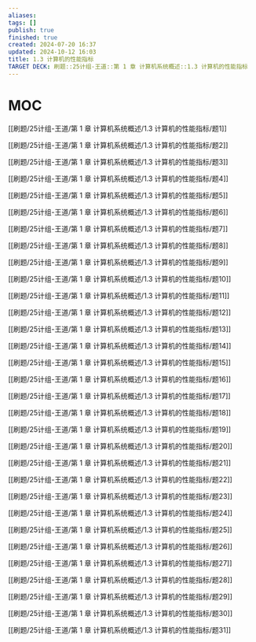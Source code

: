 ```yaml
---
aliases: 
tags: []
publish: true
finished: true
created: 2024-07-20 16:37
updated: 2024-10-12 16:03
title: 1.3 计算机的性能指标
TARGET DECK: 刷题::25计组-王道::第 1 章 计算机系统概述::1.3 计算机的性能指标
---
```

# MOC

[[刷题/25计组-王道/第 1 章 计算机系统概述/1.3 计算机的性能指标/题1]]

[[刷题/25计组-王道/第 1 章 计算机系统概述/1.3 计算机的性能指标/题2]]

[[刷题/25计组-王道/第 1 章 计算机系统概述/1.3 计算机的性能指标/题3]]

[[刷题/25计组-王道/第 1 章 计算机系统概述/1.3 计算机的性能指标/题4]]

[[刷题/25计组-王道/第 1 章 计算机系统概述/1.3 计算机的性能指标/题5]]

[[刷题/25计组-王道/第 1 章 计算机系统概述/1.3 计算机的性能指标/题6]]

[[刷题/25计组-王道/第 1 章 计算机系统概述/1.3 计算机的性能指标/题7]]

[[刷题/25计组-王道/第 1 章 计算机系统概述/1.3 计算机的性能指标/题8]]

[[刷题/25计组-王道/第 1 章 计算机系统概述/1.3 计算机的性能指标/题9]]

[[刷题/25计组-王道/第 1 章 计算机系统概述/1.3 计算机的性能指标/题10]]

[[刷题/25计组-王道/第 1 章 计算机系统概述/1.3 计算机的性能指标/题11]]

[[刷题/25计组-王道/第 1 章 计算机系统概述/1.3 计算机的性能指标/题12]]

[[刷题/25计组-王道/第 1 章 计算机系统概述/1.3 计算机的性能指标/题13]]

[[刷题/25计组-王道/第 1 章 计算机系统概述/1.3 计算机的性能指标/题14]]

[[刷题/25计组-王道/第 1 章 计算机系统概述/1.3 计算机的性能指标/题15]]

[[刷题/25计组-王道/第 1 章 计算机系统概述/1.3 计算机的性能指标/题16]]

[[刷题/25计组-王道/第 1 章 计算机系统概述/1.3 计算机的性能指标/题17]]

[[刷题/25计组-王道/第 1 章 计算机系统概述/1.3 计算机的性能指标/题18]]

[[刷题/25计组-王道/第 1 章 计算机系统概述/1.3 计算机的性能指标/题19]]

[[刷题/25计组-王道/第 1 章 计算机系统概述/1.3 计算机的性能指标/题20]]

[[刷题/25计组-王道/第 1 章 计算机系统概述/1.3 计算机的性能指标/题21]]

[[刷题/25计组-王道/第 1 章 计算机系统概述/1.3 计算机的性能指标/题22]]

[[刷题/25计组-王道/第 1 章 计算机系统概述/1.3 计算机的性能指标/题23]]

[[刷题/25计组-王道/第 1 章 计算机系统概述/1.3 计算机的性能指标/题24]]

[[刷题/25计组-王道/第 1 章 计算机系统概述/1.3 计算机的性能指标/题25]]

[[刷题/25计组-王道/第 1 章 计算机系统概述/1.3 计算机的性能指标/题26]]

[[刷题/25计组-王道/第 1 章 计算机系统概述/1.3 计算机的性能指标/题27]]

[[刷题/25计组-王道/第 1 章 计算机系统概述/1.3 计算机的性能指标/题28]]

[[刷题/25计组-王道/第 1 章 计算机系统概述/1.3 计算机的性能指标/题29]]

[[刷题/25计组-王道/第 1 章 计算机系统概述/1.3 计算机的性能指标/题30]]

[[刷题/25计组-王道/第 1 章 计算机系统概述/1.3 计算机的性能指标/题31]]

